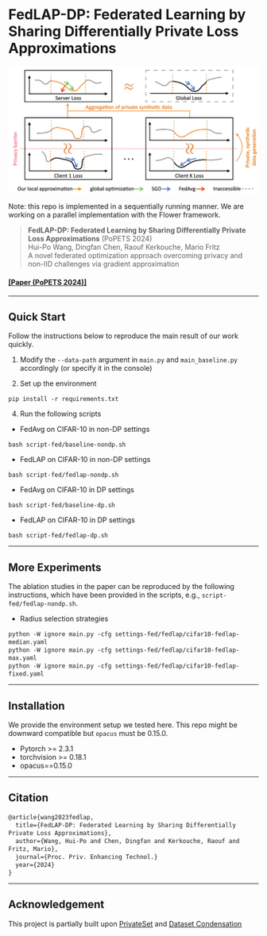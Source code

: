 # FedLAP-DP: Federated Learning by Sharing Differentially Private Loss Approximations

![alt text](assets/teaser.png "Title")

Note: this repo is implemented in a sequentially running manner. We are working on a parallel implementation with the Flower framework.

> **FedLAP-DP: Federated Learning by Sharing Differentially Private Loss Approximations** (PoPETS 2024) \
> Hui-Po Wang, Dingfan Chen, Raouf Kerkouche, Mario Fritz \
> A novel federated optimization approach overcoming privacy and non-IID challenges via gradient approximation

#### [[Paper (PoPETS 2024)]](https://arxiv.org/abs/2302.01068)

------------------------------------
## Quick Start
Follow the instructions below to reproduce the main result of our work quickly.

1. Modify the ```--data-path``` argument in ```main.py``` and ```main_baseline.py``` accordingly (or specify it in the console)
   
3. Set up the environment
   
```
pip install -r requirements.txt
```
 
4. Run the following scripts
   
- FedAvg on CIFAR-10 in non-DP settings 
```
bash script-fed/baseline-nondp.sh
```
- FedLAP on CIFAR-10 in non-DP settings
```
bash script-fed/fedlap-nondp.sh
```
- FedAvg on CIFAR-10 in DP settings 
```
bash script-fed/baseline-dp.sh
```
- FedLAP on CIFAR-10 in DP settings
```
bash script-fed/fedlap-dp.sh
```

------------------------------------

## More Experiments

The ablation studies in the paper can be reproduced by the following instructions, which have been provided in the scripts, e.g., ```script-fed/fedlap-nondp.sh```.

- Radius selection strategies
```
python -W ignore main.py -cfg settings-fed/fedlap/cifar10-fedlap-median.yaml
python -W ignore main.py -cfg settings-fed/fedlap/cifar10-fedlap-max.yaml
python -W ignore main.py -cfg settings-fed/fedlap/cifar10-fedlap-fixed.yaml
```
------------------------------------

## Installation

We provide the environment setup we tested here. This repo might be downward compatible but ```opacus``` must be 0.15.0.

- Pytorch >= 2.3.1
- torchvision >= 0.18.1
- opacus==0.15.0

------------------------------------

## Citation
```
@article{wang2023fedlap,
  title={FedLAP-DP: Federated Learning by Sharing Differentially Private Loss Approximations},
  author={Wang, Hui-Po and Chen, Dingfan and Kerkouche, Raouf and Fritz, Mario},
  journal={Proc. Priv. Enhancing Technol.}
  year={2024}
}
```

------------------------------------

## Acknowledgement
This project is partially built upon [PrivateSet](https://github.com/DingfanChen/Private-Set) and [Dataset Condensation](https://github.com/VICO-UoE/DatasetCondensation)
